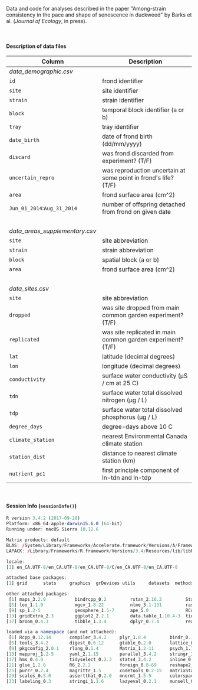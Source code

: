 
Data and code for analyses described in the paper "Among-strain consistency in the pace and shape of senescence in duckweed" by Barks et al. (_Journal of Ecology_, in press).

&nbsp;

#### Description of data files

Column | Description
-----------------------------|--------------------------------------------------
_data_demographic.csv_ |
`id`                         | frond identifier
`site`                       | site identifier
`strain`                     | strain identifier
`block`                      | temporal block identifier (a or b)
`tray`                       | tray identifier
`date_birth`                 | date of frond birth (dd/mm/yyyy)
`discard`                    | was frond discarded from experiment? (T/F)
`uncertain_repro`            | was reproduction uncertain at some point in frond's life? (T/F)
`area`                       | frond surface area (cm^2)
`Jun_01_2014`:`Aug_31_2014`  | number of offspring detached from frond on given date
&nbsp;                       |
_data_areas_supplementary.csv_ |
`site`                       | site abbreviation
`strain`                     | strain abbreviation
`block`                      | spatial block (a or b)
`area`                       | frond surface area (cm^2)
&nbsp;                       |
_data_sites.csv_ |
`site`                       | site abbreviation
`dropped`                    | was site dropped from main common garden experiment? (T/F)
`replicated`                 | was site replicated in main common garden experiment? (T/F)
`lat`                        | latitude (decimal degrees)
`lon`                        | longitude (decimal degrees)
`conductivity`               | surface water conductivity (μS / cm at 25 C)
`tdn`                        | surface water total dissolved nitrogen (μg / L)
`tdp`                        | surface water total dissolved phosphorus (μg / L)
`degree_days`                | degree-days above 10 C
`climate_station`            | nearest Environmental Canada climate station
`station_dist`               | distance to nearest climate station (km)
`nutrient_pc1`               | first principle component of ln-tdn and ln-tdp

&nbsp;

#### Session Info (`sessionInfo()`)

```r
R version 3.4.2 (2017-09-28)
Platform: x86_64-apple-darwin15.6.0 (64-bit)
Running under: macOS Sierra 10.12.6

Matrix products: default
BLAS: /System/Library/Frameworks/Accelerate.framework/Versions/A/Frameworks/vecLib.framework/Versions/A/libBLAS.dylib
LAPACK: /Library/Frameworks/R.framework/Versions/3.4/Resources/lib/libRlapack.dylib

locale:
[1] en_CA.UTF-8/en_CA.UTF-8/en_CA.UTF-8/C/en_CA.UTF-8/en_CA.UTF-8

attached base packages:
[1] grid      stats     graphics  grDevices utils     datasets  methods   base     

other attached packages:
 [1] maps_3.2.0           bindrcpp_0.2         rstan_2.16.2         StanHeaders_2.16.0-1
 [5] loo_1.1.0            mgcv_1.8-22          nlme_3.1-131         raster_2.6-7        
 [9] sp_1.2-5             geosphere_1.5-7      ape_5.0              RColorBrewer_1.1-2  
[13] gridExtra_2.3        ggplot2_2.2.1        data.table_1.10.4-3  tidyr_0.7.2         
[17] broom_0.4.3          tibble_1.3.4         dplyr_0.7.4          readr_1.1.1         

loaded via a namespace (and not attached):
 [1] Rcpp_0.12.14       compiler_3.4.2     plyr_1.8.4         bindr_0.1         
 [5] tools_3.4.2        digest_0.6.12      gtable_0.2.0       lattice_0.20-35   
 [9] pkgconfig_2.0.1    rlang_0.1.4        Matrix_1.2-11      psych_1.7.8       
[13] mapproj_1.2-5      yaml_2.1.15        parallel_3.4.2     stringr_1.2.0     
[17] hms_0.4.0          tidyselect_0.2.3   stats4_3.4.2       inline_0.3.14     
[21] glue_1.2.0         R6_2.2.2           foreign_0.8-69     reshape2_1.4.2    
[25] purrr_0.2.4        magrittr_1.5       codetools_0.2-15   matrixStats_0.52.2
[29] scales_0.5.0       assertthat_0.2.0   mnormt_1.5-5       colorspace_1.3-2  
[33] labeling_0.3       stringi_1.1.6      lazyeval_0.2.1     munsell_0.4.3 
```


